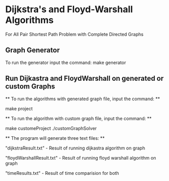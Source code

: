 # Dijkstra's and Floyd-Warshall Algorithms 
For All Pair Shortest Path Problem with Complete Directed Graphs

## Graph Generator

To run the generator input the command:
make generator

## Run Dijkastra and FloydWarshall on generated or custom Graphs

** To run the algorithms with generated graph file, input the command: **

make project

** To run the algorithm with custom graph file, input the command: **

make customeProject
./customGraphSolver <custom file name>

** The program will generate three text files: **

"dijkstraResult.txt" 		- Result of running dijkastra algorithm on graph

"floydWarshallResult.txt" 		- Result of running floyd warshall algorithm on graph

"timeResults.txt"			- Result of time comparision for both 
